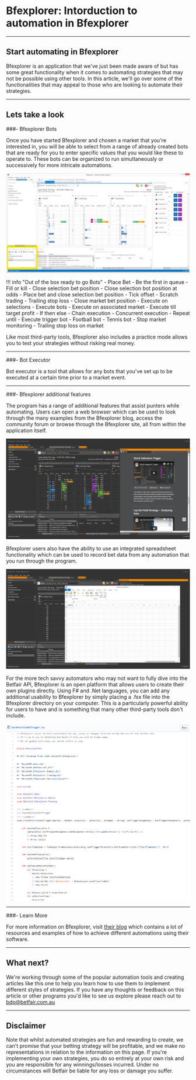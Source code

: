 # Bfexplorer: Intorduction to automation in Bfexplorer

---
## Start automating in Bfexplorer

Bfexplorer is an application that we've just been made aware of but has some great functionality when it comes to automating strategies that may not be possible using other tools. In this article, we'll go over some of the functionalities that may appeal to those who are looking to automate their strategies. 

--- 
## Lets take a look
###- Bfexplorer Bots

Once you have started Bfexplorer and chosen a market that you're interested in, you will be able to select from a range of already created bots that are ready for you to enter specific values that you would like these to operate to. These bots can be organized to run simultaneously or successively for more intricate automations.

![Bfexplorer](./img/bfexplorerbots.png)

!!! info "Out of the box ready to go Bots"
    - Place Bet
    - Be the first in queue
    - Fill or kill
    - Close selection bet position
    - Close selection bot position at odds
    - Place bet and close selection bet position
    - Tick offset
    - Scratch trading
    - Trailing stop loss
    - Close market bet position
    - Execute on selections
    - Execute bots
    - Execute on associated market
    - Execute till target profit
    - If then else
    - Chain execution
    - Concurrent execution
    - Repeat until
    - Execute trigger bot
    - Football bot
    - Tennis bot
    - Stop market monitoring
    - Trailing stop loss on market

Like most third-party tools, Bfexplorer also includes a practice mode allows you to test your strategies without risking real money. 

---
###- Bot Executor

Bot executor is a tool that allows for any bots that you've set up to be executed at a certain time prior to a market event. 

---
###- Bfexplorer additional features

The program has a range of additional features that assist punters while automating. Users can open a web browser which can be used to look through the many examples from the Bfexplorer blog, access the community forum or browse through the Bfexplorer site, all from within the application itself. 

![Bfexplorer](./img/bfexplorerbrowser.png)

Bfexplorer users also have the ability to use an integrated spreadsheet functionality which can be used to record bet data from any automation that you run through the program. 

![Bfexplorer](./img/bfexplorerspreadsheet.png)

For the more tech savvy automators who may not want to fully dive into the Betfair API, Bfexplorer is an open platform that allows users to create their own plugins directly. Using F# and .Net languages, you can add any additional usability to Bfexplorer by simply placing a .fsx file into the Bfexplorer directory on your computer. This is a particularly powerful ability for users to have and is something that many other third-party tools don't include. 

![Bfexplorer](./img/bfexplorerfsx.png)

---
###- Learn More

For more information on Bfexplorer, visit [their blog](http://bfexplorer.net/Community/Blog) which contains a lot of resources and examples of how to achieve different automations using their software. 

---
## What next? 

We're working through some of the popular automation tools and creating articles like this one to help you learn how to use them to implement different styles of strategies. If you have any thoughts or feedback on this article or other programs you'd like to see us explore please reach out to bdp@betfair.com.au

---
## Disclaimer

Note that whilst automated strategies are fun and rewarding to create, we can't promise that your betting strategy will be profitable, and we make no representations in relation to the information on this page. If you're implementing your own strategies, you do so entirely at your own risk and you are responsible for any winnings/losses incurred.  Under no circumstances will Betfair be liable for any loss or damage you suffer.